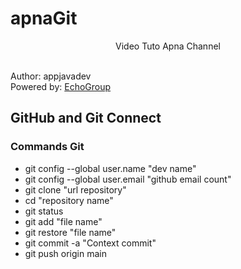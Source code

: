 # apnaGit
<p style="text-align: center">Video Tuto Apna Channel</p>
<br>
Author: appjavadev
<br>
Powered by: <a href="http://echo-group.web.app">EchoGroup</a>

## GitHub and Git Connect

### Commands Git

<ul>
    <li>git config --global user.name "dev name"</li>
    <li>git config --global user.email "github email count"</li>
    <li>git clone "url repository"</li>
    <li>cd "repository name"</li>
    <li>git status</li>
    <li>git add "file name"</li>
    <li>git restore "file name"</li>
    <li>git commit -a "Context commit"</li>
    <li>git push origin main</li>
</ul>